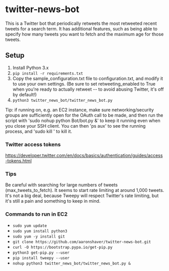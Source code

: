 # twitter-news-bot

This is a Twitter bot that periodically retweets the most retweeted recent tweets for a search term. It has additional
features, such as being able to specify how many tweets you want to fetch and the maximum age for those tweets.

## Setup

1. Install Python 3.x
2. `pip install -r requirements.txt`
3. Copy the sample_configuration.txt file to configuration.txt, and modify it to use your own settings. (Be sure to set retweeting_enabled to True when you're ready to actually retweet -- to avoid abusing Twitter, it's off by default!)
4. `python3 twitter_news_bot/twitter_news_bot.py`

Tip: if running on, e.g. an EC2 instance, make sure networking/security groups are sufficiently open for the OAuth
call to be made, and then run the script with 'sudo nohup python Bot/bot.py &' to keep it running even when you close
your SSH client. You can then 'ps aux' to see the running process, and 'sudo kill <pid>' to kill it.

### Twitter access tokens

https://developer.twitter.com/en/docs/basics/authentication/guides/access-tokens.html

### Tips

Be careful with searching for large numbers of tweets (max_tweets_to_fetch). It seems to start rate limiting at around 1,000 tweets. It's not a big deal, because Tweepy will respect Twitter's rate limiting, but it's still a pain and something to keep in mind.

### Commands to run in EC2

* `sudo yum update`
* `sudo yum install python3`
* `sudo yum -y install git`
* `git clone https://github.com/aaronshaver/twitter-news-bot.git`
* `curl -O https://bootstrap.pypa.io/get-pip.py`
* `python3 get-pip.py --user`
* `pip install tweepy --user`
* `nohup python3 twitter_news_bot/twitter_news_bot.py &`
